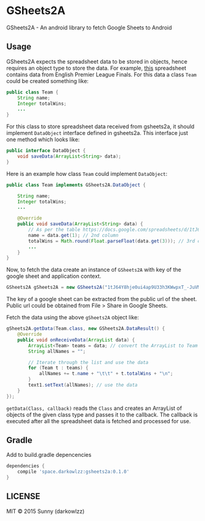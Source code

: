 # GSheets2A

GSheets2A - An android library to fetch Google Sheets to Android

## Usage

GSheets2A expects the spreadsheet data to be stored in objects, hence requires an object type to store the data.
For example, [this](https://docs.google.com/spreadsheets/d/1tJ64Y8hje0ui4ap9U33h3KWwpxT_-JuVMSZzxD2Er8k) spreadsheet contains data from English Premier League Finals. For this data a class `Team` could be created something like:

```java
public class Team {
    String name;
    Integer totalWins;
    ...
}
```

For this class to store spreadsheet data received from gsheets2a, it should implement `DataObject` interface defined in gsheets2a. This interface just one method which looks like:

```java
public interface DataObject {
    void saveData(ArrayList<String> data);
}
```

Here is an example how class `Team` could implement `DataObject`:
```java
public class Team implements GSheets2A.DataObject {

    String name;
    Integer totalWins;
    ...

    @Override
    public void saveData(ArrayList<String> data) {
        // As per the table https://docs.google.com/spreadsheets/d/1tJ64Y8hje0ui4ap9U33h3KWwpxT_-JuVMSZzxD2Er8k
        name = data.get(1); // 2nd column 
        totalWins = Math.round(Float.parseFloat(data.get(3))); // 3rd column
        ...
    }
}
```

Now, to fetch the data create an instance of `GSheets2A` with key of the google sheet and application context.

```java
GSheets2A gSheets2A = new GSheets2A("1tJ64Y8hje0ui4ap9U33h3KWwpxT_-JuVMSZzxD2Er8k", getApplicationContext());
```

The key of a google sheet can be extracted from the public url of the sheet. Public url could be obtained from File > Share in Google Sheets.

Fetch the data using the above `gSheets2A` object like:

```java
gSheets2A.getData(Team.class, new GSheets2A.DataResult() {
    @Override
    public void onReceiveData(ArrayList data) {
        ArrayList<Team> teams = data; // convert the ArrayList to Team list
        String allNames = "";

        // Iterate through the list and use the data
        for (Team t : teams) {
            allNames += t.name + "\t\t" + t.totalWins + "\n";
        }
        text1.setText(allNames); // use the data
    }
});
```

`getData(Class, callback)` reads the `Class` and creates an ArrayList of objects of the given class type and passes it to the callback. The callback is executed after all the spreadsheet data is fetched and processed for use.

## Gradle

Add to build.gradle depencencies

```groovy
dependencies {
    compile 'space.darkowlzz:gsheets2a:0.1.0'
}
```

## LICENSE

MIT &copy; 2015 Sunny (darkowlzz)
